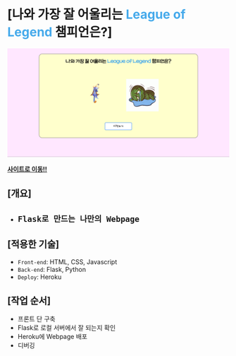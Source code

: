 # [나와 가장 잘 어울리는 <span style="color: #46AAEB">League of Legend</span> 챔피언은?]

<!-- 이미지로 링크 이동하기 -->
<a href="https://flask-my-webpage.herokuapp.com" target="_blank" alt="첫 화면">
    <img src="static/images/index.png">
</a>

<strong><a href="https://flask-my-webpage.herokuapp.com" target="_blank">사이트로 이동!!</a></strong>

## [개요]
- ## `Flask로 만드는 나만의 Webpage`

## [적용한 기술]
- `Front-end`: HTML, CSS, Javascript
- `Back-end`: Flask, Python
- `Deploy`: Heroku

## [작업 순서]
- 프론트 단 구축
- Flask로 로컬 서버에서 잘 되는지 확인
- Heroku에 Webpage 배포
- 디버깅